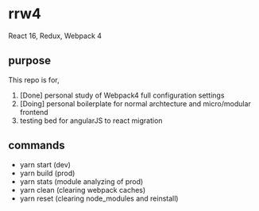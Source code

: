 # rrw4
React 16, Redux, Webpack 4

## purpose
This repo is for,
  1. [Done] personal study of Webpack4 full configuration settings
  2. [Doing] personal boilerplate for normal archtecture and micro/modular frontend
  3. testing bed for angularJS to react migration

## commands
  * yarn start (dev)
  * yarn build (prod)
  * yarn stats (module analyzing of prod)
  * yarn clean (clearing webpack caches)
  * yarn reset (clearing node_modules and reinstall)
